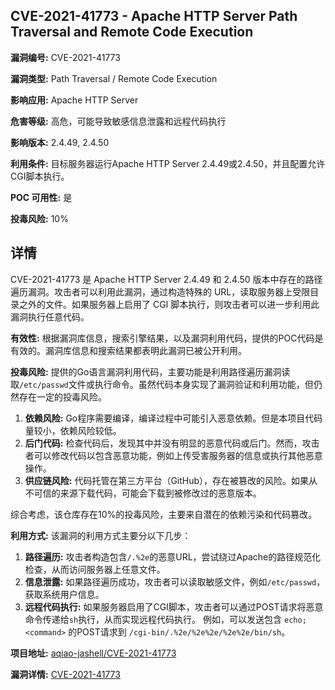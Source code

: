 ## CVE-2021-41773 - Apache HTTP Server Path Traversal and Remote Code Execution

**漏洞编号:** CVE-2021-41773

**漏洞类型:** Path Traversal / Remote Code Execution

**影响应用:** Apache HTTP Server

**危害等级:** 高危，可能导致敏感信息泄露和远程代码执行

**影响版本:** 2.4.49, 2.4.50

**利用条件:** 目标服务器运行Apache HTTP Server 2.4.49或2.4.50，并且配置允许CGI脚本执行。

**POC 可用性:** 是

**投毒风险:** 10%

## 详情

CVE-2021-41773 是 Apache HTTP Server 2.4.49 和 2.4.50 版本中存在的路径遍历漏洞。攻击者可以利用此漏洞，通过构造特殊的 URL，读取服务器上受限目录之外的文件。如果服务器上启用了 CGI 脚本执行，则攻击者可以进一步利用此漏洞执行任意代码。

**有效性:**
根据漏洞库信息，搜索引擎结果，以及漏洞利用代码，提供的POC代码是有效的。漏洞库信息和搜索结果都表明此漏洞已被公开利用。

**投毒风险:**
提供的Go语言漏洞利用代码，主要功能是利用路径遍历漏洞读取`/etc/passwd`文件或执行命令。虽然代码本身实现了漏洞验证和利用功能，但仍然存在一定的投毒风险。

1.  **依赖风险:** Go程序需要编译，编译过程中可能引入恶意依赖。但是本项目代码量较小，依赖风险较低。
2.  **后门代码:** 检查代码后，发现其中并没有明显的恶意代码或后门。然而，攻击者可以修改代码以包含恶意功能，例如上传受害服务器的信息或执行其他恶意操作。
3.  **供应链风险:** 代码托管在第三方平台（GitHub），存在被篡改的风险。如果从不可信的来源下载代码，可能会下载到被修改过的恶意版本。

综合考虑，该仓库存在10%的投毒风险，主要来自潜在的依赖污染和代码篡改。

**利用方式:**
该漏洞的利用方式主要分以下几步：

1.  **路径遍历:** 攻击者构造包含`/.%2e`的恶意URL，尝试绕过Apache的路径规范化检查，从而访问服务器上任意文件。
2.  **信息泄露:** 如果路径遍历成功，攻击者可以读取敏感文件，例如`/etc/passwd`，获取系统用户信息。
3.  **远程代码执行:** 如果服务器启用了CGI脚本，攻击者可以通过POST请求将恶意命令传递给`sh`执行，从而实现远程代码执行。 例如，可以发送包含 `echo; <command>` 的POST请求到 `/cgi-bin/.%2e/%2e%2e/%2e%2e/bin/sh`。

**项目地址:** [aqiao-jashell/CVE-2021-41773](https://github.com/aqiao-jashell/CVE-2021-41773)

**漏洞详情:** [CVE-2021-41773](https://nvd.nist.gov/vuln/detail/CVE-2021-41773)